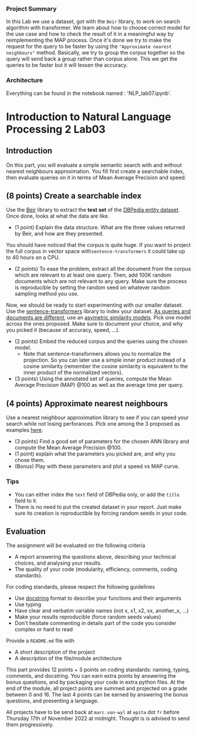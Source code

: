### Project Summary

In this Lab we use a dataset, got with the ``Beir`` library, to work on search algorithm with transformer.
We learn about how to choose correct model for the use case and how to check the result of it in a meaningful way by reimplementing the MAP process.
Once it's done we try to make the request for the query to be faster by using the ``"Approximate nearest neighbours"`` method. Basically, we try to group the corpus together so the query will send back a group rather than corpus alone. This we get the queries to be faster but it will lessen the accuracy.

### Architecture

Everything can be found in the notebook named : 'NLP_lab07.ipynb'.

# Introduction to Natural Language Processing 2 Lab03

## Introduction

On this part, you will evaluate a simple semantic search with and without nearest neighbours approximation. You fill first create a searchable index, then evaluate queries on it in terms of Mean Average Precision and speed.

## **(8 points)** Create a searchable index

Use the [Beir](https://github.com/beir-cellar/beir) library to extract the **test set** of the [DBPedia entity dataset](https://github.com/UKPLab/beir#beers-available-datasets). Once done, looks at what the data are like.
* (1 point) Explain the data structure. What are the three values returned by Beir, and how are they presented.

You should have noticed that the corpus is quite huge. If you want to project the full corpus in vector space with`sentence-transformers` it could take up to 40 hours on a CPU.
* (2 points) To ease the problem,  extract all the document from the corpus which are relevant to at least one query. Then, add 100K random documents which are not relevant to any query. Make sure the process is reproducible by setting the random seed on whatever random sampling method you use.

Now, we should be ready to start experimenting with our smaller dataset. Use the [sentence-transformers](https://www.sbert.net/) library to index your dataset. [As queries and documents are different](https://www.sbert.net/examples/applications/semantic-search/README.html#symmetric-vs-asymmetric-semantic-search), use an [asymetric similarity models](https://www.sbert.net/docs/pretrained-models/msmarco-v3.html). Pick one model across the ones proposed. Make sure to document your choice, and why you picked it (because of accuracy, speed, ...).
* (2 points) Embed the reduced corpus and the queries using the chosen model.
    * Note that sentence-transformers allows you to normalize the projection. So you can later use a simple inner product instead of a cosine similarity (remember the cosine similarity is equivalent to the inner product of the normalized vectors).
* (3 points) Using the annotated set of queries, compute the Mean Average Precision (MAP) @100 as well as the average time per query.

## **(4 points)** Approximate nearest neighbours

Use a nearest neighbour approximation library to see if you can speed your search while not losing perforances. Pick one among the 3 proposed as examples [here](https://www.sbert.net/examples/applications/semantic-search/README.html#approximate-nearest-neighbor). 
* (3 points) Find a good set of parameters for the chosen ANN library and compute the Mean Average Precision @100.
* (1 point) explain what the parameters you picked are, and why you chose them.
* (Bonus) Play with these parameters and plot a speed vs MAP curve.

### Tips

* You can either index the `text` field of DBPedia only, or add the `title` field to it.
* There is no need to put the created dataset in your report. Just make sure its creation is reproductible by forcing random seeds in your code.

## Evaluation

The assignment will be evaluated on the following criteria

* A report answering the questions above, describing your technical choices, and analysing your results.
* The quality of your code (modularity, efficiency, comments, coding standards).

For coding standards, please respect the following guidelines
* Use [docstring](https://www.programiz.com/python-programming/docstrings) format to describe your functions and their arguments
* Use typing
* Have clear and verbatim variable names (not x, x1, x2, xx, another_x, ...)
* Make your results reproducible (force random seeds values)
* Don't hesitate commenting in details part of the code you consider complex or hard to read

Provide a `README.md` file with 
* A short description of the project
* A description of the file/module architecture

This part provides 12 points + 3 points on coding standards: naming, typing, comments, and docstring. You can earn extra points by answering the bonus questions, and by packaging your code in extra python files. At the end of the module, all project points are summed and projected on a grade between 0 and 16. The last 4 points can be earned by answering the bonus questions, and presenting a language.

All projects have to be send back at `marc.von-wyl` at `epita` dot `fr` before Thursday 17th of November 2022 at midnight. Thought is is advised to send them progressively.

